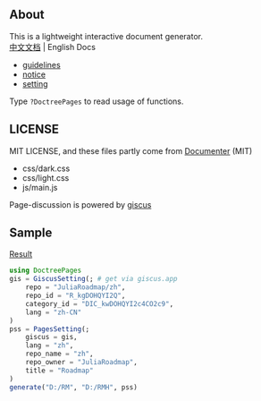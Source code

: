 ## About
This is a lightweight interactive document generator.\
[中文文档](README.md) | English Docs
* [guidelines](docs/en/guidelines.md)
* [notice](docs/en/notice.md)
* [setting](docs/en/settings.md)

Type `?DoctreePages` to read usage of functions.

## LICENSE
MIT LICENSE, and these files partly come from [Documenter](https://github.com/JuliaDocs/Documenter.jl) (MIT)
* css/dark.css
* css/light.css
* js/main.js

Page-discussion is powered by [giscus](https://github.com/giscus/giscus)

## Sample
[Result](https://juliaroadmap.github.io/docs/meta/doctest.html)
```jl
using DoctreePages
gis = GiscusSetting(; # get via giscus.app
	repo = "JuliaRoadmap/zh",
	repo_id = "R_kgDOHQYI2Q",
	category_id = "DIC_kwDOHQYI2c4CO2c9",
	lang = "zh-CN"
)
pss = PagesSetting(;
	giscus = gis,
	lang = "zh",
	repo_name = "zh",
	repo_owner = "JuliaRoadmap",
	title = "Roadmap"
)
generate("D:/RM", "D:/RMH", pss)
```
